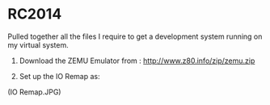 # RC2014

Pulled together all the files I require to get a development system running on my virtual system.

1. Download the ZEMU Emulator from : http://www.z80.info/zip/zemu.zip

2. Set up the IO Remap as:

(IO Remap.JPG)

